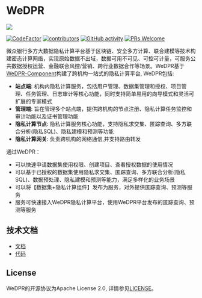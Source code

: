 # WeDPR

![](https://wedpr-lab.readthedocs.io/zh_CN/latest/_static/images/wedpr_logo.png)


[![CodeFactor](https://www.codefactor.io/repository/github/webankblockchain/wedpr/badge?s=a4c3fb6ffd39e7618378fe13b6bd06c5846cc103)](https://www.codefactor.io/repository/github/webankblockchain/wedpr)
[![contributors](https://img.shields.io/github/contributors/WeBankBlockchain/WeDPR)](https://github.com/WeBankBlockchain/WeDPR/graphs/contributors)
[![GitHub activity](https://img.shields.io/github/commit-activity/m/WeBankBlockchain/WeDPR)](https://github.com/WeBankBlockchain/WeDPR/pulse)
[![PRs Welcome](https://img.shields.io/badge/PRs-welcome-brightgreen.svg?style=flat-square)](http://makeapullrequest.com)

微众银行多方大数据隐私计算平台基于区块链、安全多方计算、联合建模等技术构建密态计算网络，实现原始数据不出域，数据可用不可见、可控可计量，可服务公共数据授权运营、金融联合风控/营销、跨行业数据合作等场景。WeDPR基于[WeDPR-Component](https://github.com/WeBankBlockchain/WeDPR-Component)构建了跨机构一站式的隐私计算平台, WeDPR包括: 
- **站点端**: 机构内隐私计算服务，包括用户管理、数据集管理和授权、项目管理、任务管理、日志审计等核心功能，同时支持简单易用的向导模式和灵活可扩展的专家模式
- **管理端**: 旨在管理多个站点端，提供跨机构的节点注册、隐私计算任务监控和审计功能以及证书管理功能
- **隐私计算节点**: 隐私计算服务核心功能，支持隐私求交集、匿踪查询、多方联合分析(隐私SQL)、隐私建模和预测等功能
- **隐私计算网关**: 负责跨机构的网络通信,并支持路由转发

通过WeDPR：

- 可以快速申请数据集使用权限、创建项目、查看授权数据的使用情况
- 可以基于已授权的数据集使用隐私求交集、匿踪查询、多方联合分析(隐私SQL)、数据预处理、隐私建模和预测等能力，满足多样化的业务场景
- 可以将【数据集+隐私计算组件】发布为服务，对外提供匿踪查询、预测等服务
- 服务可快速接入WeDPR隐私计算平台，使用WeDPR平台发布的匿踪查询、预测等服务


## 技术文档

- [文档](https://wedpr-lab.readthedocs.io/zh-cn/latest/)
- [代码](https://github.com/WeBankBlockchain/WeDPR)


## License

WeDPR的开源协议为Apache License 2.0, 详情参见[LICENSE](LICENSE)。